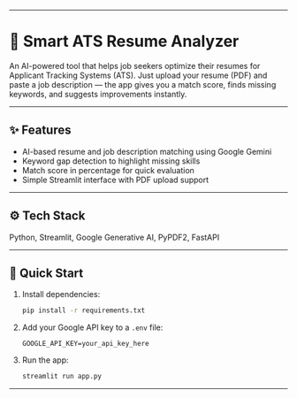 
---

# 📄 Smart ATS Resume Analyzer

An AI-powered tool that helps job seekers optimize their resumes for Applicant Tracking Systems (ATS).
Just upload your resume (PDF) and paste a job description — the app gives you a match score, finds missing keywords, and suggests improvements instantly.

---

## ✨ Features

* AI-based resume and job description matching using Google Gemini
* Keyword gap detection to highlight missing skills
* Match score in percentage for quick evaluation
* Simple Streamlit interface with PDF upload support

---

## ⚙️ Tech Stack

Python, Streamlit, Google Generative AI, PyPDF2, FastAPI

---

## 🚀 Quick Start

1. Install dependencies:

   ```bash
   pip install -r requirements.txt
   ```
2. Add your Google API key to a `.env` file:

   ```
   GOOGLE_API_KEY=your_api_key_here
   ```
3. Run the app:

   ```bash
   streamlit run app.py
   ```

---
